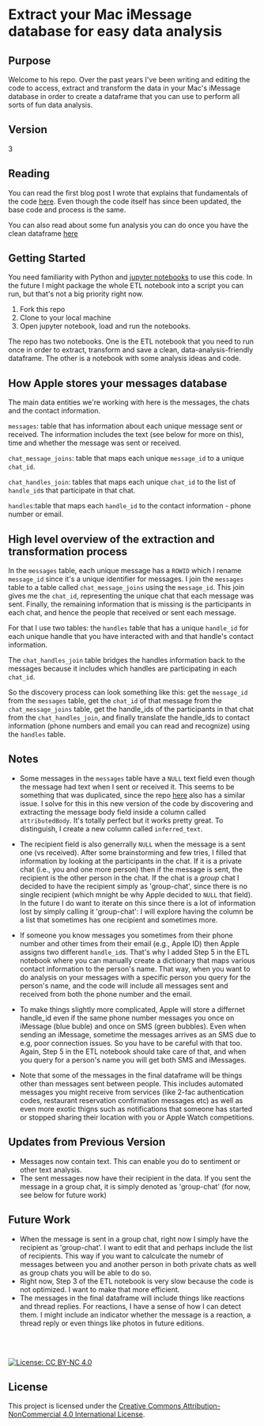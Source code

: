 # Extract your Mac iMessage database for easy data analysis

## Purpose
Welcome to his repo. Over the past years I've been writing and editing the code to access, extract and transform the data in your Mac's iMessage database in order to create a dataframe that you can use to perform all sorts of fun data analysis.

## Version
3

## Reading
You can read the first blog post I wrote that explains that fundamentals of the code [here](https://medium.com/@yaskalidis/heres-how-you-can-access-your-entire-imessage-history-on-your-mac-f8878276c6e9). Even though the code itself has since been updated, the base code and process is the same.

You can also read about some fun analysis you can do once you have the clean dataframe [here](https://medium.com/@yaskalidis/fun-things-you-can-learn-about-yourself-and-from-your-messages-5101631a8e20)

## Getting Started
You need familiarity with Python and [jupyter notebooks](https://jupyter.org/try-jupyter/notebooks/?path=notebooks/Intro.ipynb) to use this code.
In the future I might package the whole ETL notebook into a script you can run, but that's not a big priority right now.

1. Fork this repo
2. Clone to your local machine
3. Open jupyter notebook, load and run the notebooks.

The repo has two notebooks. One is the ETL notebook that you need to run once in order to extract, transform and save a clean, data-analysis-friendly dataframe. The other is a notebook with some analysis ideas and code. 

## How Apple stores your messages database
The main data entities we're working with here is the messages, the chats and the contact information.

```messages```: table that has information about each unique message sent or received. The information includes the text (see below for more on this), time and whether the message was sent or received.

```chat_message_joins```: table that maps each unique ```message_id``` to a unique ```chat_id```.

```chat_handles_join```: tables that maps each unique ```chat_id``` to the list of ```handle_id```s that participate in that chat.

```handles```:table that maps each ```handle_id``` to the contact information - phone number or email.

## High level overview of the extraction and transformation process

In the ```messages``` table, each unique message has a ```ROWID``` which I rename ```message_id``` since it's a unique identifier for messages. 
I join the ```messages``` table to a table called ```chat_message_joins``` using the ```message_id```. This join gives me the ```chat_id```, representing the unique chat that each message was sent.
Finally, the remaining information that is missing is the participants in each chat, and hence the people that received or sent each message.

For that I use two tables: the ```handles``` table that has a unique ```handle_id``` for each unique handle that you have interacted with and that handle's contact information. 

The ```chat_handles_join``` table bridges the handles information back to the messages because it includes which handles are participating in each ```chat_id```.

So the discovery process can look something like this:
get the ```message_id``` from the ```messages``` table, get the ```chat_id``` of that message from the ```chat_message_joins``` table, get the handle_ids of the participants in that chat from the ```chat_handles_join```, and finally translate the handle_ids to contact information (phone numbers and email you can read and recognize) using the ```handles``` table.

## Notes

* Some messages in the ```messages``` table have a ```NULL``` text field even though the message had text when I sent or received it. This seems to be something that was duplicated, since the repo [here](https://github.com/niftycode/imessage_reader) also has a similar issue. 
I solve for this in this new version of the code by discovering and extracting the message body field inside a column called ```attributedBody```. It's totally perfect but it works pretty great. To distinguish, I create a new column called ```inferred_text```.

* The recipient field is also generrally ```NULL``` when the message is a sent one (vs received). After some brainstorming and few tries, I filled that information by looking at the participants in the chat. If it is a private chat (i.e., you and one more person) then if the message is sent, the recipient is the other person in the chat. If the chat is a _group_ chat I decided to have the recipient simply as 'group-chat', since there is no single recipient (which mnight be why Apple decided to ```NULL``` that field). In the future I do want to iterate on this since there is a lot of information lost by simply calling it 'group-chat': I will explore having the column be a list that sometimes has one recipient and sometimes more. 

* If someone you know messages you sometimes from their phone number and other times from their email (e.g., Apple ID) then Apple assigns two different ```handle_id```s. That's why I added Step 5 in the ETL notebook where you can manually create a dictionary that maps various contact information to the person's name. That way, when you want to do analysis on your messages with a specific person you query for the person's name, and the code will include all messages sent and received from both the phone number and the email.
* To make things slightly more complicated, Apple will store a differnet handle_id even if the same phone number messages you once on iMessage (blue buble) and once on SMS (green bubbles). Even when sending an iMessage, sometime the messages arrives as an SMS due to e.g, poor connection issues. So you have to be careful with that too. Again, Step 5 in the ETL notebook should take care of that, and when you query for a person's name you will get both SMS and iMessages.

* Note that some of the messages in the final dataframe will be things other than messages sent between people. This includes automated messages you might receive from services (like 2-fac authentication codes, restaurant reservation confirmation messages etc) as well as even more exotic thigns such as notifications that someone has started or stopped sharing their location with you or Apple Watch competitions. 

## Updates from Previous Version
* Messages now contain text. This can enable you do to sentiment or other text analysis.
* The sent messages now have their recipient in the data. If you sent the message in a group chat, it is simply denoted as 'group-chat' (for now, see below for future work)


## Future Work
* When the message is sent in a group chat, right now I simply have the recipient as 'group-chat'. I want to edit that and perhaps include the list of recipients. This way if you want to calculcate the numebr of messages between you and another person in both private chats as well as group chats you will be able to do so. 
* Right now, Step 3 of the ETL notebook is very slow because the code is not optimized. I want to make that more efficient.
* The messages in the final dataframe will include things like reactions and thread replies. For reactions, I have a sense of how I can detect them. I might include an indicator whether the message is a reaction, a thread reply or even things like photos in future editions.


<br>
<br>

[![License: CC BY-NC 4.0](https://img.shields.io/badge/License-CC%20BY--NC%204.0-lightgrey.svg)](https://creativecommons.org/licenses/by-nc/4.0/)
## License

This project is licensed under the [Creative Commons Attribution-NonCommercial 4.0 International License](https://creativecommons.org/licenses/by-nc/4.0/).
